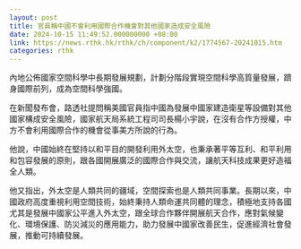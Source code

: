 ```yaml
---
layout: post
title: 官員稱中國不會利用國際合作機會對其他國家造成安全風險
date: 2024-10-15 11:49:52.000000000 +08:00
link: https://news.rthk.hk/rthk/ch/component/k2/1774567-20241015.htm
categories: rthk
---
```


內地公佈國家空間科學中長期發展規劃，計劃分階段實現空間科學高質量發展，躋身國際前列，成為空間科學強國。

在新聞發布會，路透社提問稱美國官員指中國為發展中國家建造衛星等設備對其他國家構成安全風險，國家航天局系統工程司司長楊小宇說，在沒有合作方授權，中方不會利用國際合作的機會從事美方所說的行為。

他說，中國始終在堅持以和平目的開發利用外太空，也秉承著平等互利、和平利用和包容發展的原則，跟各國開展廣泛的國際合作與交流，讓航天科技成果更好造福全人類。

他又指出，外太空是人類共同的疆域，空間探索也是人類共同事業。長期以來，中國政府高度重視利用空間技術，始終秉持人類命運共同體的理念，積極地支持各國尤其是發展中國家公平進入外太空，跟全球合作夥伴開展航天合作，應對氣候變化、環境保護、防災減災的應用能力，助力發展中國家改善民生，促進經濟社會發展，推動可持續發展。
